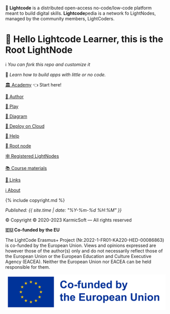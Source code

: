 💬 **Lightcode** is a distributed open-access no-code/low-code platform 
meant to build digital skills. **Lightcode**pedia 
is a network fo LightNodes, managed by the community members, LightCoders.

# 👋 Hello Lightcode Learner, this is the Root LightNode 
ℹ️ _You can fork this repo and customize it_

📖 _Learn how to build apps with little or no code._

[🏛 Academy](academy.md) 👈 Start here!

[👤 Author](author.md)

[🏀 Play](play.md)

[📐 Diagram](diagram.md)

[🚚 Deploy on Cloud](deploy.md)

[🛟 Help](help.md)

[🫜 Root node](https://lightcodepedia.org)

[🕸️ Registered LightNodes](nodes.md)

[📚 Course materials](chapters.md)

[🔗 Links](links.md)

[ℹ️ About](about.md)


{% include copyright.md %}

_Published: {{ site.time | date: "%Y-%m-%d %H:%M" }}_

© Copyright
© 2020-2023 KarmicSoft — All rights reserved

**🇪🇺 Co-funded by the EU**

The LightCode Erasmus+ Project (Nr.2022-1-FR01-KA220-HED-00086863) is co-funded by the European Union. Views and opinions expressed are however those of the author(s) only and do not necessarily reflect those of the European Union or the European Education and Culture Executive Agency (EACEA). Neither the European Union nor EACEA can be held responsible for them.

![EU Logo](images/EN_Co-fundedbytheEU_RGB_POS.png)

